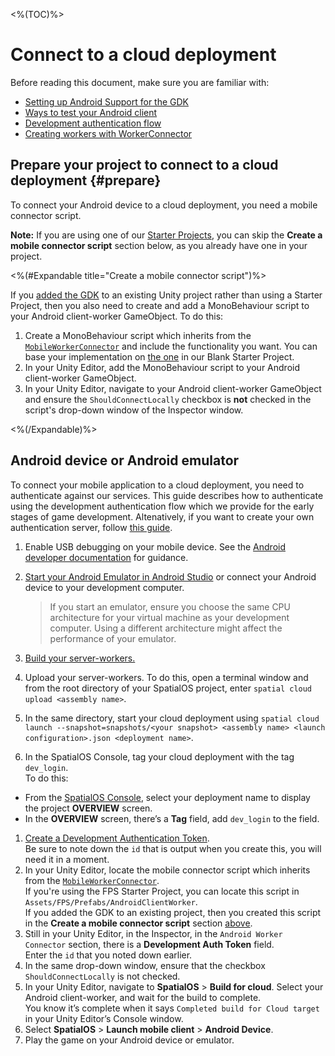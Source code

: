 <%(TOC)%>
# Connect to a cloud deployment

Before reading this document, make sure you are familiar with:

* [Setting up Android Support for the GDK](\{\{urlRoot\}\}/reference/mobile/android/setup)
* [Ways to test your Android client](\{\{urlRoot\}\}/reference/mobile/android/run-client)
* [Development authentication flow](https://docs.improbable.io/reference/latest/shared/auth/development-authentication)
* [Creating workers with WorkerConnector](https://docs.improbable.io/unity/alpha/reference/workflows/monobehaviour/creating-workers)

## Prepare your project to connect to a cloud deployment {#prepare}

To connect your Android device to a cloud deployment, you need a mobile connector script.

**Note:** If you are using one of our [Starter Projects](\{\{urlRoot\}\}/reference/glossary#starter-project), you can skip the **Create a mobile connector script** section below, as you already have one in your project.

<%(#Expandable title="Create a mobile connector script")%>

If you [added the GDK]({{urlRoot}}/projects/myo/setup) to an existing Unity project rather than using a Starter Project, then you also need to create and add a MonoBehaviour script to your Android client-worker GameObject. To do this:

1. Create a MonoBehaviour script which inherits from the [`MobileWorkerConnector`](https://github.com/spatialos/gdk-for-unity/blob/master/workers/unity/Packages/com.improbable.gdk.mobile/Worker/MobileWorkerConnector.cs) and include the functionality you want. You can base your implementation on [the one](https://github.com/spatialos/gdk-for-unity-blank-project/blob/master/workers/unity/Assets/Scripts/Workers/AndroidClientWorkerConnector.cs) in our Blank Starter Project.
1. In your Unity Editor, add the MonoBehaviour script to your Android client-worker GameObject.
1. In your Unity Editor, navigate to your Android client-worker GameObject and ensure the `ShouldConnectLocally` checkbox is **not** checked in the script's drop-down window of the Inspector window.

<%(/Expandable)%>

## Android device or Android emulator

To connect your mobile application to a cloud deployment, you need to authenticate against our services.
This guide describes how to authenticate using the development authentication flow which we provide for the early stages of game development.
Altenatively, if you want to create your own authentication server, follow [this guide](https://docs.improbable.io/reference/latest/shared/auth/integrate-authentication-platform-sdk).

1. Enable USB debugging on your mobile device. See the [Android developer documentation](https://developer.android.com/studio/debug/dev-options#enable) for guidance.
1. [Start your Android Emulator in Android Studio](https://developer.android.com/studio/run/managing-avds) or connect your Android device to your development computer.

    > If you start an emulator, ensure you choose the same CPU architecture for your virtual machine as your development computer. Using a different architecture might affect the performance of your emulator.

1. [Build your server-workers.]({{urlRoot}}/projects/myo/build)
1. Upload your server-workers. To do this, open a terminal window and from the root directory of your SpatialOS project, enter `spatial cloud upload <assembly name>`.
1. In the same directory, start your cloud deployment using `spatial cloud launch --snapshot=snapshots/<your snapshot> <assembly name> <launch configuration>.json <deployment name>`.
1. In the SpatialOS Console, tag your cloud deployment with the tag `dev_login`. <BR/>
To do this:
  *  From the [SpatialOS Console](https://console.improbable.io/projects), select your deployment name to display the project **OVERVIEW** screen.
  * In the **OVERVIEW** screen, there’s a **Tag** field, add `dev_login` to the field.
1. [Create a Development Authentication Token](https://docs.improbable.io/reference/latest/shared/auth/development-authentication#developmentauthenticationtoken-maintenance).<br>
Be sure to note down the `id` that is output when you create this, you will need it in a moment.
1. In your Unity Editor, locate the mobile connector script which inherits from the [`MobileWorkerConnector`](https://github.com/spatialos/gdk-for-unity/blob/master/workers/unity/Packages/com.improbable.gdk.mobile/Worker/MobileWorkerConnector.cs).<br>
If you're using the FPS Starter Project, you can locate this script in `Assets/FPS/Prefabs/AndroidClientWorker`.<br>
If you added the GDK to an existing project, then you created this script in the **Create a mobile connector script** section [above](#prepare).<br>
1. Still in your Unity Editor, in the Inspector, in the `Android Worker Connector` section, there is a **Development Auth Token** field.<br>
Enter the `id` that you noted down earlier.
1. In the same drop-down window, ensure that the checkbox `ShouldConnectLocally` is not checked.
1. In your Unity Editor, navigate to **SpatialOS** > **Build for cloud**. Select your Android client-worker, and wait for the build to complete. <br/>
You know it’s complete when it says `Completed build for Cloud target` in your Unity Editor’s Console window.
1. Select **SpatialOS** > **Launch mobile client** > **Android Device**.
1. Play the game on your Android device or emulator.
